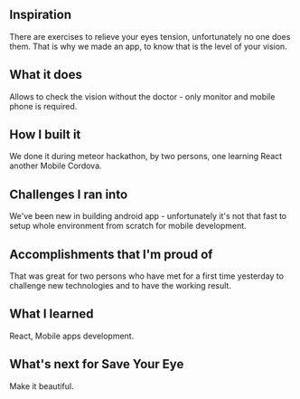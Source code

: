 ## Inspiration
There are exercises to relieve your eyes tension, unfortunately no one does them. 
That is why we made an app, to know that is the level of your vision.

## What it does
Allows to check the vision without the doctor - only monitor and mobile phone is required.

## How I built it
We done it during meteor hackathon, by two persons, one learning React another Mobile Cordova.

## Challenges I ran into
We've been new in building android app - unfortunately it's not that fast to setup whole environment 
from scratch for mobile development.

## Accomplishments that I'm proud of
That was great for two persons who have met for a first time yesterday to challenge new 
technologies and to have the working result.

## What I learned
React, Mobile apps development.

## What's next for Save Your Eye
Make it beautiful.

